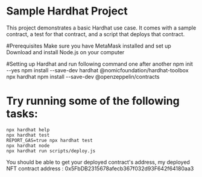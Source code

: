 # Sample Hardhat Project

This project demonstrates a basic Hardhat use case. It comes with a sample contract, a test for that contract, and a script that deploys that contract.


#Prerequisites
Make sure you have MetaMask installed and set up
Download and install Node.js on your computer

#Setting up Hardhat and run following command one after another
npm init --yes
npm install --save-dev hardhat @nomicfoundation/hardhat-toolbox
npx hardhat 
npm install --save-dev @openzeppelin/contracts



# Try running some of the following tasks:

```shell
npx hardhat help
npx hardhat test
REPORT_GAS=true npx hardhat test
npx hardhat node
npx hardhat run scripts/deploy.js
```

You should be able to get your deployed contract's address, 
my deployed NFT contract address : 0x5FbDB2315678afecb367f032d93F642f64180aa3
